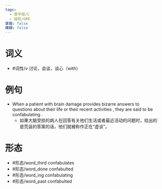 ```yaml
---
tags:
  - 首字母/C
  - 级别/GRE
掌握: false
模糊: false
---
```

# 词义
- #词性/v  讨论，会谈，谈心（with）
# 例句
- When a patient with brain damage provides bizarre answers to questions about their life or their recent activities , they are said to be confabulating .
	- 如果大脑受损的病人在回答有关他们生活或者最近活动的问题时，给出的是荒诞的答案的话，他们就被称作正在“虚谈”。
# 形态
- #形态/word_third confabulates
- #形态/word_done confabulted
- #形态/word_ing confabulating
- #形态/word_past confabulted
